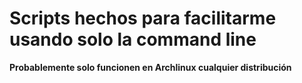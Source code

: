 # Scripts hechos para facilitarme usando solo la command line

__Probablemente solo funcionen en Archlinux cualquier distribución__ 
